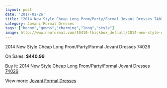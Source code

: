 ```yaml
---
layout: post
date: '2017-01-26'
title: "2014 New Style Cheap Long Prom/Party/Formal Jovani Dresses 74026"
category: Jovani Formal Dresses
tags: ["bonny","gowns","charming","long","style"]
image: http://www.neoformal.com/10410-thickbox_default/2014-new-style-cheap-long-prom-party-formal-jovani-dresses-74026.jpg
---
```

2014 New Style Cheap Long Prom/Party/Formal Jovani Dresses 74026

On Sales: **$440.99**
<a href="https://www.neoformal.com/en/jovani-formal-dresses-2014/3619-2014-new-style-cheap-long-prom-party-formal-jovani-dresses-74026.html"><amp-img layout="responsive" width="600" height="600" src="//www.neoformal.com/10410-thickbox_default/2014-new-style-cheap-long-prom-party-formal-jovani-dresses-74026.jpg" alt="2014 New Style Cheap Long Prom/Party/Formal Jovani Dresses 74026 0" /></a>
<a href="https://www.neoformal.com/en/jovani-formal-dresses-2014/3619-2014-new-style-cheap-long-prom-party-formal-jovani-dresses-74026.html"><amp-img layout="responsive" width="600" height="600" src="//www.neoformal.com/10411-thickbox_default/2014-new-style-cheap-long-prom-party-formal-jovani-dresses-74026.jpg" alt="2014 New Style Cheap Long Prom/Party/Formal Jovani Dresses 74026 1" /></a>

Buy it: [2014 New Style Cheap Long Prom/Party/Formal Jovani Dresses 74026](https://www.neoformal.com/en/jovani-formal-dresses-2014/3619-2014-new-style-cheap-long-prom-party-formal-jovani-dresses-74026.html "2014 New Style Cheap Long Prom/Party/Formal Jovani Dresses 74026")

View more: [Jovani Formal Dresses](https://www.neoformal.com/en/49-jovani-formal-dresses-2014 "Jovani Formal Dresses")